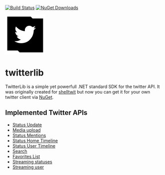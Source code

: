 [![Build Status](https://dev.azure.com/sebagomez/twitterlib/_apis/build/status/sebagomez.twitterlib?branchName=master)](https://dev.azure.com/sebagomez/twitterlib/_build/latest?definitionId=12&branchName=master)
[![NuGet Downloads](https://img.shields.io/nuget/dt/Sebagomez.TwitterLib.svg?label=NuGet%20downloads)](https://www.nuget.org/packages/Sebagomez.TwitterLib/)

![](./TwitterLib.png?raw=true)

# twitterlib
TwitterLib is a simple yet powerfull .NET standard SDK for the twitter API. It was originally created for [shelltwit](https://github.com/sebagomez/shelltwit) but now you can get it for your own twitter client via [NuGet](https://www.nuget.org/packages/Sebagomez.TwitterLib/).

## Implemented Twitter APIs

- [Status Update](https://developer.twitter.com/en/docs/tweets/post-and-engage/api-reference/post-statuses-update)  
- [Media upload](https://developer.twitter.com/en/docs/media/upload-media/api-reference/post-media-upload)
- [Status Mentions](https://developer.twitter.com/en/docs/tweets/timelines/api-reference/get-statuses-mentions_timeline)
- [Status Home Timeline](https://developer.twitter.com/en/docs/tweets/timelines/api-reference/get-statuses-home_timeline)
- [Status User Timeline](https://developer.twitter.com/en/docs/tweets/timelines/api-reference/get-statuses-user_timeline)
- [Search](https://developer.twitter.com/en/docs/tweets/search/api-reference/get-search-tweets.html)
- [Favorites List](https://developer.twitter.com/en/docs/tweets/post-and-engage/api-reference/get-favorites-list)
- [Streaming statuses](https://developer.twitter.com/en/docs/tweets/filter-realtime/api-reference/post-statuses-filter.html)
- [Streaming user](https://developer.twitter.com/en/docs/tweets/filter-realtime/guides/basic-stream-parameters)
